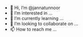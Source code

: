 - 👋 Hi, I’m @jannatunnoor
- 👀 I’m interested in ...
- 🌱 I’m currently learning ...
- 💞️ I’m looking to collaborate on ...
- 📫 How to reach me ...

<!---
jannatunnoor/jannatunnoor is a ✨ special ✨ repository because its `README.md` (this file) appears on your GitHub profile.
You can click the Preview link to take a look at your changes.
--->
